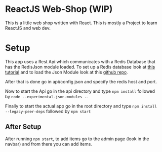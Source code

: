 # ReactJS Web-Shop (WIP)

This is a little web shop written with React. This is mostly a Project to learn ReactJS and web dev.

# Setup

This app uses a Rest Api which communicates with a Redis Database that has the RedisJson module loaded. To set up a Redis database look at [this tutorial](https://www.ubuntupit.com/how-to-install-and-configure-redis-on-linux-system/) and to load the Json Module look at this [github repo](https://github.com/RedisJSON/RedisJSON).

After that is done go in api/config.json and specify the redis host and port.

Now to start the Api go in the api directory and type `npm install` followed by `node --experimental-json-modules .`.

Finally to start the actual app go in the root directory and type `npm install --legacy-peer-deps` followed by `npm start`

## After Setup 

After running `npm start`, to add items go to the admin page (look in the navbar) and from there you can add items.

